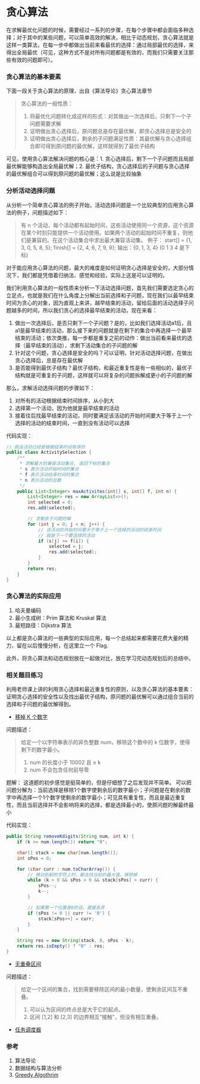 # 贪心算法



在求解最优化问题的时候，需要经过一系列的步骤，在每个步骤中都会面临多种选择；对于其中的某些问题，可以简单高效的解决，相比于动态规划，贪心算法就是这样一类算法，在每一步中都做出当前来看最优的选择：通过局部最优的选择，来得出全局最优（可见，这种方式不是对所有问题都是有效的，而我们只需要关注那些有效的问题即可）。

### 贪心算法的基本要素

下面一段关于贪心算法的原理，出自《算法导论》贪心算法章节

> 贪心算法的一般性质：
>
> 1. 将最优化问题转化成这样的形式：对其做出一次选择后，只剩下一个子问题需要求解
> 2. 证明做出贪心选择后，原问题总是存在最优解，即贪心选择总是安全的
> 3. 证明做出贪心选择后，剩余的子问题满足性质：其最优解与贪心选择组合即可得到原问题的最优解，这样就得到了最优子结构

可见，使用贪心算法解决问题的核心是：1. 贪心选择后，剩下一个子问题而且局部最优解能够构造出全局最优解；2. 最优子结构，贪心选择后的子问题与贪心选择的最优解组合可以得到原问题的最优解；这么说是比较抽象

### 分析活动选择问题

从分析一个简单贪心算法的例子开始，活动选择问题是一个比较典型的应用贪心算法的例子，问题描述如下：

> 有 n 个活动，每个活动都有起始时间，这些活动使用同一个资源，这个资源在某个时刻只能提供一个活动使用。如果两个活动的起始时间不重复，则他们是兼容的。在这个活动集合中求出最大兼容活动集。 例子： start\[\] = {1, 3, 0, 5, 8, 5}; finish\[\] = {2, 4, 6, 7, 9, 9}; 输出：{0, 1, 3, 4} \(0 1 3 4 是下标\)

对于能应用贪心算法的问题，最大的难度是如何证明贪心选择是安全的，大部分情况下，我们都是凭借着归纳法、感觉和经验，实际上这是可以证明的。

我们利用贪心算法的一般性质来分析一下活动选择问题，首先我们需要选定贪心的立足点，也就是我们在什么角度上分解出当前选择和子问题，现在我们以最早结束时间为贪心的对象，因为直观上来讲，越早结束的活动，留给后面的活动选择子问题越多的时间，所以我们贪心的选择最早结束的活动，现在来看：

1. 做出一次选择后，是否只剩下一个子问题？是的，比如我们选择活动a1后，且a1是最早结束的活动，那么接下来的问题就是在剩下的集合中再选择一个最早结束的活动；依次类推，每一步都是重复之前的动作：做出当前看来最优的选择（最早结束的活动），求剩下活动集合的子问题的解
2. 针对这个问题，贪心选择是安全的吗？可以证明，针对活动选择问题，在做出贪心选择后，总是存在最优解
3. 是否能得到最优子结构？最优子结构，和最近重复性是有一些相似的，最优子结构就是可重复的子问题，这样就可以将复杂的问题拆解成更小的子问题的解

那么，求解活动选择问题的步骤如下：

1. 对所有的活动根据结束时间排序，从小到大
2. 选择第一个活动，因为他就是最早结束的活动
3. 接着往后找最早结束的活动，同时要满足该活动的开始时间要大于等于上一个选择的活动的结束时间，一直到没有活动可以选择

代码实现：

```java
// 假设活动已经是根据结束时间有序的
public class ActivitySelection {
    /**
     * 求解最大的兼容活动集合, 返回下标的集合
     * s 表示活动开始时间的集合
     * f 表示活动结束时间的集合
     * n 表示活动的总数
     */
    public List<Integer> maxActivites(int[] s, int[] f, int n) {
        List<Integer> res = new ArrayList<>();
        int selected = 0;
        res.add(selected);

        // 求剩余子问题的解
        for (int j = 0; j < n; j++) {
            // 该活动的开始时间要大于等于上一个选择的活动的结束时间
            // 就是下一个要选择的活动
            if (s[j] >= f[i]) {
                selected = j;
                res.add(selected);
            }
        }
        return res;
    }
}
```

### 贪心算法的实际应用

1. 哈夫曼编码
2. 最小生成树：Prim 算法和 Kruskal 算法
3. 最短路径：Dijkstra 算法

以上都是贪心算法的一些典型的实际应用，每一个总结起来都需要花费大量的精力，留在以后慢慢分析，在这里立一个 Flag.

此外，将贪心算法和动态规划放在一起做对比，放在学习完动态规划后的总结中。

### 相关题目练习

利用老师课上讲的利用贪心选择和最近重复性的原则，以及贪心算法的基本要素：证明贪心选择的安全性以及找出最优子结构，原问题的最优解可以通过组合当前的选择和子问题的最优解得到。

* [移掉 K 个数字](https://leetcode-cn.com/problems/remove-k-digits/)

问题描述：

> 给定一个以字符串表示的非负整数 num，移除这个数中的 k 位数字，使得剩下的数字最小。
>
> 1. num 的长度小于 10002 且 ≥ k
> 2. num 不会包含任何前导零

题解： 这道题的初步感觉是挺简单的，但是仔细想了之后发现并不简单。 可以把问题分解为：当前选择是移除1个数字使剩余后的数字最小；子问题是在剩余的数字中再选择一个1个数字使剩余的数字最小；可见具有重复性，而且是最近重复性，而且当前选择并不会影响将来的选择，都是选择最小的，使原问题的解最终最小

代码实现：

```java
public String removeKdigits(String num, int k) {
    if (k >= num.length()) return "0";

    char[] stack = new char[num.length()];
    int sPos = 0;

    for (char curr : num.toCharArray()) {
        // 移动到新的字符上时，都去找当前的最大值，移除掉
        while (k > 0 && sPos > 0 && stack[sPos] > curr) {
            sPos--;
            k--;
        }

        // 如果第一个位置是0的话，直接丢弃
        if (sPos != 0 || curr != '0') {
            stack[sPos++] = curr;
        }
    }

    String res = new String(stack, 0, sPos - k);
    return res.isEmpty() ? "0" : res;
}
```

* [无重叠区间](https://leetcode-cn.com/problems/non-overlapping-intervals/)

问题描述：

> 给定一个区间的集合，找到需要移除区间的最小数量，使剩余区间互不重叠。
>
> 1. 可以认为区间的终点总是大于它的起点。
> 2. 区间 \[1,2\] 和 \[2,3\] 的边界相互“接触”，但没有相互重叠。

* [任务调度器](https://leetcode-cn.com/problems/task-scheduler/)

### 参考

1. 算法导论
2. 数据结构与算法分析
3. [Greedy Algothrim](https://www.geeksforgeeks.org/greedy-algorithms/)

